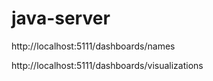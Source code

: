 # java-server




http://localhost:5111/dashboards/names

http://localhost:5111/dashboards/visualizations
